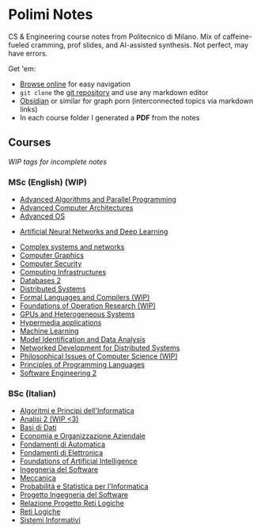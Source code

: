 # Polimi Notes

CS & Engineering course notes from Politecnico di Milano. 
Mix of caffeine-fueled cramming, prof slides, and AI-assisted synthesis.
Not perfect, may have errors.

Get 'em:

- [Browse online](https://notes.martino.im) for easy navigation
- `git clone` the [git repository](https://github.com/martinopiaggi/polimi-notes) and use any markdown editor
- [Obsidian](https://obsidian.md/) or similar for graph porn (interconnected topics via markdown links)
- In each course folder I generated a **PDF** from the notes  

## Courses

*WIP tags for incomplete notes*

### MSc (English) (WIP)

* [Advanced Algorithms and Parallel Programming](MSc(english)%20(WIP)/Advanced%20Algorithms%20and%20Parallel%20Programming/Advanced%20Algorithms%20and%20Parallel%20Programming.md) 
* [Advanced Computer Architectures](MSc(english)%20(WIP)/Advanced%20Computer%20Architectures/Advanced%20Computer%20Architectures.md)
* [Advanced OS](MSc(english)%20(WIP)/Advanced%20OS/Advanced%20OS.md)
- [Artificial Neural Networks and Deep Learning](MSc(english)%20(WIP)/Artificial%20Neural%20Networks%20and%20Deep%20Learning/Artificial%20Neural%20Networks%20and%20Deep%20Learning.md) 
* [Complex systems and networks](MSc(english)%20(WIP)/Complex%20systems%20and%20networks/Complex%20systems%20and%20networks.md)
* [Computer Graphics](MSc(english)%20(WIP)/Computer%20Graphics(WIP)/Computer%20Graphics.md)
* [Computer Security](MSc(english)%20(WIP)/Computer%20Security/Computer%20Security.md)
* [Computing Infrastructures](MSc(english)%20(WIP)/Computing%20Infrastructures/Computing%20Infrastructures.md) 
* [Databases 2](MSc(english)%20(WIP)/Databases%202/Databases%202.md) 
* [Distributed Systems](MSc(english)%20(WIP)/Distributed%20Systems/Distributed%20Systems.md) 
* [Formal Languages and Compilers (WIP)](MSc(english)%20(WIP)/Formal%20Languages%20and%20Compilers%20(WIP)/Formal%20Languages%20and%20Compilers.md)
* [Foundations of Operation Research (WIP)](MSc(english)%20(WIP)/Foundations%20of%20Operation%20Research%20(WIP)/Foundations%20of%20Operation%20Research.md) 
* [GPUs and Heterogeneous Systems](MSc(english)%20(WIP)/GPUs%20and%20Heterogeneous%20Systems/GPUs%20and%20Heterogeneous%20Systems.md) 
* [Hypermedia applications](MSc(english)%20(WIP)/Hypermedia%20Applications/Hypermedia%20applications.md)
* [Machine Learning](MSc(english)%20(WIP)/Machine%20Learning/Machine%20Learning.md)
* [Model Identification and Data Analysis](MSc(english)%20(WIP)/Model%20Identification%20and%20Data%20Analysis/Model%20Identification%20and%20Data%20Analysis.md) 
* [Networked Development for Distributed Systems](MSc(english)%20(WIP)/Networked%20Development%20for%20Distributed%20Systems/Networked%20Development%20for%20Distributed%20Systems.md)
* [Philosophical Issues of Computer Science (WIP)](MSc(english)%20(WIP)/Philosophical%20Issues%20of%20Computer%20Science%20(WIP)/Philosophical%20Issues%20of%20Computer%20Science.md)
* [Principles of Programming Languages](MSc(english)%20(WIP)/Principles%20of%20Programming%20Languages/Principles%20of%20Programming%20Languages.md)
* [Software Engineering 2](MSc(english)%20(WIP)/Software%20Engineering%202/Software%20Engineering%202.md)

### BSc (Italian)

* [Algoritmi e Principi dell'Informatica](BSc(italian)/Algoritmi%20e%20Principi%20dell'Informatica/Algoritmi%20e%20Principi%20dell'Informatica.md)
* [Analisi 2 (WIP <3)](BSc(italian)/Analisi%202%20(WIP)/Analisi%202.md)
* [Basi di Dati](BSc(italian)/Basi%20di%20Dati/Basi%20di%20Dati.md)
* [Economia e Organizzazione Aziendale](BSc(italian)/Economia%20e%20Organizzazione%20Aziendale/Economia%20e%20Organizzazione%20Aziendale.md)
* [Fondamenti di Automatica](BSc(italian)/Fondamenti%20di%20Automatica/Fondamenti%20di%20Automatica.md)
* [Fondamenti di Elettronica](BSc(italian)/Fondamenti%20di%20Elettronica/Fondamenti%20di%20Elettronica.md)
* [Foundations of Artificial Intelligence](BSc(italian)/Foundations%20of%20Artificial%20Intelligence/Foundations%20of%20Artificial%20Intelligence.md)
* [Ingegneria del Software](BSc(italian)/Ingegneria%20del%20Software/Ingegneria%20del%20Software.md)
* [Meccanica](BSc(italian)/Meccanica/Meccanica.md)
* [Probabilitá e Statistica per l'Informatica](BSc(italian)/Probabilità%20e%20Statistica%20per%20l'Informatica/Probabilitá%20e%20Statistica%20per%20l'Informatica.md)
* [Progetto Ingegneria del Software](https://github.com/martinopiaggi/ing-sw-2022-Piaggi-Perini-Singh)
* [Relazione Progetto Reti Logiche](BSc(italian)/Relazione%20Progetto%20Reti%20Logiche/src/Relazione%20Progetto%20Reti%20Logiche.md)
* [Reti Logiche](BSc(italian)/Reti%20Logiche/Reti%20Logiche.md)
* [Sistemi Informativi](BSc(italian)/Sistemi%20Informativi/Sistemi%20Informativi.md)
